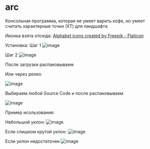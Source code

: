 # arc

Консольная программа, которая не умеет варить кофе, но умеет считать характерные точки (ХТ) для ландшафта


Иконка взята отсюда:
<a href="https://www.flaticon.com/free-icons/alphabet" title="alphabet icons">Alphabet icons created by Freepik - Flaticon</a>


Установка:
Шаг 1
![image](https://user-images.githubusercontent.com/59537160/232196202-5da1695a-abf5-483f-acf2-bebfd9f67c90.png)

Шаг 2
![image](https://user-images.githubusercontent.com/59537160/232196232-64e345bc-3809-4fdc-a57d-f4a14eddaf59.png)

После загрузки распаковываем 

Или через релиз:

![image](https://user-images.githubusercontent.com/59537160/232196324-2fbaff2d-c3ea-4200-978d-fca69cf3bebc.png)

Выбираем любой Source Code и после распаковываем

![image](https://user-images.githubusercontent.com/59537160/232196394-ade04487-6811-4661-9573-c7290b0aff1a.png)


Пример исользования:

Небольшой уклон:
![image](https://user-images.githubusercontent.com/59537160/232195713-a7360091-c30a-47b8-9530-c4e4d043792f.png)

Если слишком крутой уклон:
![image](https://user-images.githubusercontent.com/59537160/232195744-3e0252ce-ca88-4c86-ad38-bd226cddf915.png)

Если уклон недостаточен 
![image](https://user-images.githubusercontent.com/59537160/232195771-3139c191-f7e1-442c-921c-5775ffb2f122.png)


